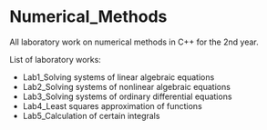 # Numerical_Methods
All laboratory work on numerical methods in C++ for the 2nd year.


List of laboratory works:
- Lab1_Solving systems of linear algebraic equations
- Lab2_Solving systems of nonlinear algebraic equations
- Lab3_Solving systems of ordinary differential equations
- Lab4_Least squares approximation of functions
- Lab5_Calculation of certain integrals
